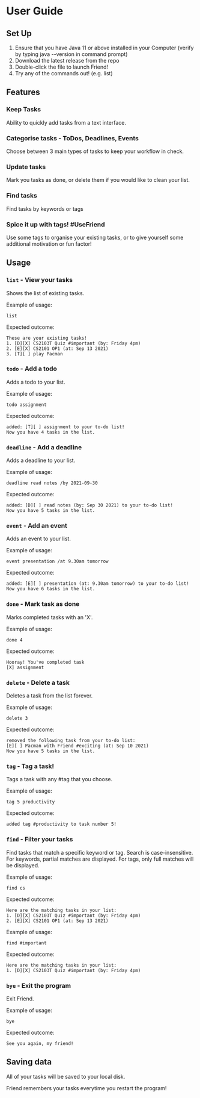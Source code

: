 # User Guide

## Set Up
1. Ensure that you have Java 11 or above installed in your Computer (verify by typing java --version in command prompt)
2. Download the latest release from the repo
3. Double-click the file to launch Friend!
4. Try any of the commands out! (e.g. list)

## Features 

### Keep Tasks
Ability to quickly add tasks from a text interface.

### Categorise tasks - ToDos, Deadlines, Events
Choose between 3 main types of tasks to keep your workflow in check.

### Update tasks
Mark you tasks as done, or delete them if you would like to clean your list.

### Find tasks
Find tasks by keywords or tags

### Spice it up with tags! #UseFriend
Use some tags to organise your existing tasks, or to give yourself some additional motivation or fun factor!


## Usage

### `list` - View your tasks
Shows the list of existing tasks.

Example of usage:

`list`

Expected outcome:
```
These are your existing tasks!
1. [D][X] CS2103T Quiz #important (by: Friday 4pm)
2. [E][X] CS2101 OP1 (at: Sep 13 2021)
3. [T][ ] play Pacman
```

### `todo` - Add a todo
Adds a todo to your list.

Example of usage:

`todo assignment`

Expected outcome:
```
added: [T][ ] assignment to your to-do list!
Now you have 4 tasks in the list.
```

### `deadline` - Add a deadline
Adds a deadline to your list.

Example of usage:

`deadline read notes /by 2021-09-30`

Expected outcome:
```
added: [D][ ] read notes (by: Sep 30 2021) to your to-do list!
Now you have 5 tasks in the list.
```

### `event` - Add an event
Adds an event to your list.

Example of usage:

`event presentation /at 9.30am tomorrow`

Expected outcome:
```
added: [E][ ] presentation (at: 9.30am tomorrow) to your to-do list!
Now you have 6 tasks in the list.
```

### `done` - Mark task as done
Marks completed tasks with an 'X'.

Example of usage:

`done 4`

Expected outcome:
```
Hooray! You've completed task
[X] assignment
```

### `delete` - Delete a task
Deletes a task from the list forever.

Example of usage:

`delete 3`

Expected outcome:
```
removed the following task from your to-do list:
[E][ ] Pacman with Friend #exciting (at: Sep 10 2021)
Now you have 5 tasks in the list.
```

### `tag` - Tag a task!
Tags a task with any #tag that you choose.

Example of usage:

`tag 5 productivity`

Expected outcome:
```
added tag #productivity to task number 5!
```

### `find` - Filter your tasks
Find tasks that match a specific keyword or tag.
Search is case-insensitive.
For keywords, partial matches are displayed.
For tags, only full matches will be displayed. 

Example of usage:

`find cs`

Expected outcome:
```
Here are the matching tasks in your list:
1. [D][X] CS2103T Quiz #important (by: Friday 4pm)
2. [E][X] CS2101 OP1 (at: Sep 13 2021)

```

Example of usage:

`find #important`

Expected outcome:
```
Here are the matching tasks in your list:
1. [D][X] CS2103T Quiz #important (by: Friday 4pm)
```

### `bye` - Exit the program
Exit Friend.

Example of usage:

`bye`

Expected outcome:
```
See you again, my friend!
```

## Saving data
All of your tasks will be saved to your local disk.

Friend remembers your tasks everytime you restart the program!
